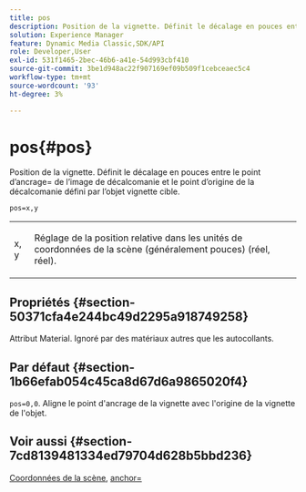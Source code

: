 ```yaml
---
title: pos
description: Position de la vignette. Définit le décalage en pouces entre le point d’ancrage= de l’image de décalcomanie et le point d’origine de la décalcomanie défini par l’objet vignette cible.
solution: Experience Manager
feature: Dynamic Media Classic,SDK/API
role: Developer,User
exl-id: 531f1465-2bec-46b6-a41e-54d993cbf410
source-git-commit: 3be1d948ac22f907169ef09b509f1cebceaec5c4
workflow-type: tm+mt
source-wordcount: '93'
ht-degree: 3%

---
```


# pos{#pos}

Position de la vignette. Définit le décalage en pouces entre le point d’ancrage= de l’image de décalcomanie et le point d’origine de la décalcomanie défini par l’objet vignette cible.

`pos=x,y`

<table id="simpletable_DB3B64EFB67A47AD843812324ABFAE45"> 
 <tr class="strow"> 
  <td class="stentry"> <p><span class="varname"> x</span>,<span class="varname"> y</span> </p></td> 
  <td class="stentry"> <p>Réglage de la position relative dans les unités de coordonnées de la scène (généralement pouces) (réel, réel). </p></td> 
 </tr> 
</table>

## Propriétés {#section-50371cfa4e244bc49d2295a918749258}

Attribut Material. Ignoré par des matériaux autres que les autocollants.

## Par défaut {#section-1b66efab054c45ca8d67d6a9865020f4}

`pos=0,0`. Aligne le point d&#39;ancrage de la vignette avec l&#39;origine de la vignette de l&#39;objet.

## Voir aussi {#section-7cd8139481334ed79704d628b5bbd236}

[Coordonnées de la scène](../../../../../ir-api/http-protocol/image-rendering-api-ref/c-ir-http-protocol-ref/c-ir-http-protocol-syntax-and-features/c-ir-vignettes/c-ir-scene-coordinates.md#concept-528507024fa640b19a2631357febf7f1), [anchor=](../../../../../ir-api/http-protocol/image-rendering-api-ref/c-ir-http-protocol-ref/c-ir-http-protocol-command-reference/r-ir-http-anchor.md#reference-d53923d785c9442997dc7f2199524c26)
